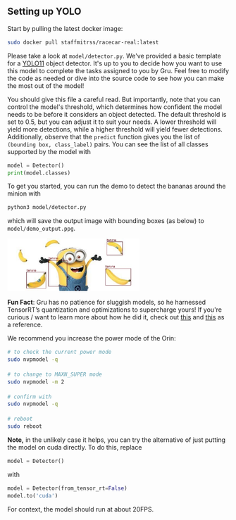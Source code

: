 ## Setting up YOLO

Start by pulling the latest docker image:
```bash
sudo docker pull staffmitrss/racecar-real:latest
```

Please take a look at `model/detector.py`. We've provided a basic template for a [YOLO11](https://docs.ultralytics.com/models/yolo11/) object detector. It's up to you to decide how you want to use this model to complete the tasks assigned to you by Gru. Feel free to modify the code as needed or dive into the source code to see how you can make the most out of the model!

You should give this file a careful read. But importantly, note that you can control the model's threshold, which determines how confident the model needs to be before it considers an object detected. The default threshold is set to 0.5, but you can adjust it to suit your needs. A lower threshold will yield more detections, while a higher threshold will yield fewer detections. Additionally, observe that the `predict` function gives you the list of `(bounding box, class_label)` pairs. You can see the list of all classes supported by the model with 
```python
model = Detector()
print(model.classes)
```

To get you started, you can run the demo to detect the bananas around the minion with

```bash
python3 model/detector.py 
```
which will save the output image with bounding boxes (as below) to `model/demo_output.ppg`. 


<img src="../media/minion_detection.jpg" width="300"/>


**Fun Fact**: Gru has no patience for sluggish models, so he harnessed TensorRT’s quantization and optimizations to supercharge yours! If you're curious / want to learn more about how he did it, check out [this](https://developer.nvidia.com/tensorrt#:~:text=NVIDIA%C2%AE%20TensorRT%E2%84%A2%20is,high%20throughput%20for%20production%20applications) and [this](https://huggingface.co/docs/optimum/en/concept_guides/quantization) as a reference.

We recommend you increase the power mode of the Orin:

```bash
# to check the current power mode
sudo nvpmodel -q

# to change to MAXN_SUPER mode
sudo nvpmodel -m 2

# confirm with
sudo nvpmodel -q

# reboot
sudo reboot
``` 

**Note,** in the unlikely case it helps, you can try the alternative of just putting the model on cuda directly. To do this, replace
```python
model = Detector()
```
with
```python
model = Detector(from_tensor_rt=False)
model.to('cuda')
```

For context, the model should run at about 20FPS. 
